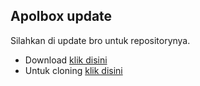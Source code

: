## Apolbox update

Silahkan di update bro untuk repositorynya.

* Download [klik disini](https://github.com/apolbox/apolbox/archive/v1.0.2.zip)
* Untuk cloning [klik disini](https://github.com/apolbox/apolbox.git)

